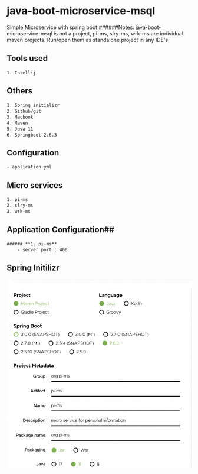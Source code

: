 # java-boot-microservice-msql
Simple Microservice with spring boot
######Notes: java-boot-microservice-msql is not a project, pi-ms, slry-ms, wrk-ms are individual maven projects. Run/open them as standalone project in any IDE's.
## **Tools used**
    1. Intellij 

## **Others**
    1. Spring initializr
    2. Github/git
    3. Macbook
    4. Maven
    5. Java 11
    6. Springboot 2.6.3
    
## **Configuration**
    - application.yml

## **Micro services**
    1. pi-ms
    2. slry-ms
    3. wrk-ms

## **Application Configuration**##
    ###### **1. pi-ms**
        - server port : 400

## Spring Initilizr
![This is an image](/assets/images/spring.png)



